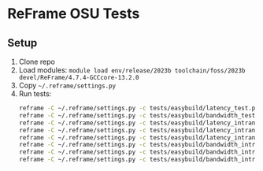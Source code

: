 # ReFrame OSU Tests

## Setup
1. Clone repo
2. Load modules: `module load env/release/2023b toolchain/foss/2023b devel/ReFrame/4.7.4-GCCcore-13.2.0`
3. Copy `~/.reframe/settings.py`
4. Run tests:
   ```bash
   reframe -C ~/.reframe/settings.py -c tests/easybuild/latency_test.py -r --system=aion --keep-stage-files
   reframe -C ~/.reframe/settings.py -c tests/easybuild/bandwidth_test.py -r --system=aion --keep-stage-files
   reframe -C ~/.reframe/settings.py -c tests/easybuild/latency_intranode_same_numa.py -r --system=aion --keep-stage-files
   reframe -C ~/.reframe/settings.py -c tests/easybuild/latency_intranode_diff_numa.py -r --system=aion --keep-stage-files
   reframe -C ~/.reframe/settings.py -c tests/easybuild/latency_intranode_diff_sockets.py -r --system=aion --keep-stage-files
   reframe -C ~/.reframe/settings.py -c tests/easybuild/bandwidth_intranode_same_numa.py -r --system=aion --keep-stage-files
   reframe -C ~/.reframe/settings.py -c tests/easybuild/bandwidth_intranode_diff_numa.py -r --system=aion --keep-stage-files
   reframe -C ~/.reframe/settings.py -c tests/easybuild/bandwidth_intranode_diff_sockets.py -r --system=aion --keep-stage-files
